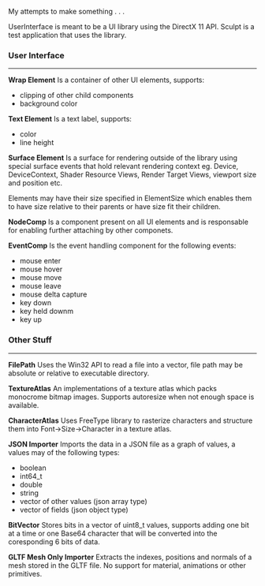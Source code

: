My attempts to make something . . .

UserInterface is meant to be a UI library using the DirectX 11 API.
Sculpt is a test application that uses the library.

### User Interface

---

**Wrap Element**
Is a container of other UI elements, supports:
- clipping of other child components
- background color

**Text Element**
Is a text label, supports:
- color
- line height

**Surface Element**
Is a surface for rendering outside of the library using special surface events that hold relevant rendering context eg. Device, DeviceContext, Shader Resource Views, Render Target Views, viewport size and position etc.

Elements may have their size specified in ElementSize which enables them to have size relative to their parents or have size fit their children.

**NodeComp**
Is a component present on all UI elements and is responsable for enabling further attaching by other componets.

**EventComp**
Is the event handling component for the following events:
- mouse enter
- mouse hover
- mouse move
- mouse leave
- mouse delta capture
- key down
- key held downm
- key up

### Other Stuff

---

**FilePath**
Uses the Win32 API to read a file into a vector, file path may be absolute or relative to executable directory.

**TextureAtlas**
An implementations of a texture atlas which packs monocrome bitmap images. Supports autoresize when not enough space is available.

**CharacterAtlas**
Uses FreeType library to rasterize characters and structure them into Font->Size->Character in a texture atlas.

**JSON Importer**
Imports the data in a JSON file as a graph of values, a values may of the following types:
- boolean
- int64_t
- double
- string
- vector of other values (json array type)
- vector of fields (json object type)

**BitVector**
Stores bits in a vector of uint8_t values, supports adding one bit at a time or one Base64 character that will be converted into the coresponding 6 bits of data.

**GLTF Mesh Only Importer**
Extracts the indexes, positions and normals of a mesh stored in the GLTF file. No support for material, animations or other primitives.
